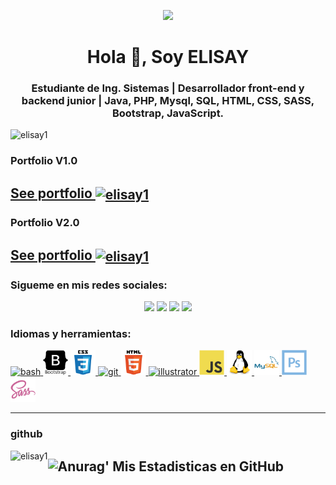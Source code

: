 <p align="center"> <img src="![ELISAY](https://user-images.githubusercontent.com/109012405/232257943-b525a29d-a228-4a07-a424-e63ebcc78b1e.png)
" style="width:200px"> </p>

<h1 align="center">Hola 👋, Soy ELISAY</h1>
<h3 align="center">Estudiante de Ing. Sistemas | Desarrollador front-end y backend junior | Java, PHP, Mysql, SQL, HTML, CSS, SASS, Bootstrap, JavaScript.</h3>

<p align="left"> <img src="https://komarev.com/ghpvc/?username=jlmunozfdev&label=Profile%20views&color=0e75b6&style=flat" alt="elisay1" /> </p>

### Portfolio V1.0
<a href="https://devcode256.github.io/DevCode_Portafolio/" target="_blank">See portfolio <img align="center" src="https://cdn-icons-png.flaticon.com/512/1150/1150626.png" alt="elisay1" height="40" width="40"/></a>
---
### Portfolio V2.0
<a href="https://devcode256.github.io/DevCode_Portafolio/" target="_blank">See portfolio <img align="center" src="https://cdn-icons-png.flaticon.com/512/1150/1150626.png" alt="elisay1" height="40" width="40"/></a>
---
<h3 align="left">Sigueme en mis redes sociales:</h3>
  <p align="center">
	<a href="https://www.youtube.com/@DevCode_256" target="_blank"><img src="https://img.shields.io/badge/YouTube-FF0000?style=for-the-badge&logo=youtube&logoColor=white" target="_blank"></a>
  <a href="https://www.instagram.com/eli.sayes/" target="_blank"><img src="https://img.shields.io/badge/-Instagram-%23E4405F?style=for-the-badge&logo=instagram&logoColor=white" target="_blank"></a>
  <a href = "mailto:castanedaelisayes@gmail.com"><img src="https://img.shields.io/badge/-Gmail-%23333?style=for-the-badge&logo=gmail&logoColor=white" target="_blank"></a>
  <a href="https://www.linkedin.com/in/eli-sayes-casta%C3%B1eda-lopez/" target="_blank"><img src="https://img.shields.io/badge/-LinkedIn-%230077B5?style=for-the-badge&logo=linkedin&logoColor=white" target="_blank"></a></p>   
</div></center>

<h3 align="left">Idiomas y herramientas:</h3>
<p align="left"> <a href="https://www.gnu.org/software/bash/" target="_blank" rel="noreferrer"> <img src="https://www.vectorlogo.zone/logos/gnu_bash/gnu_bash-icon.svg" alt="bash" width="40" height="40"/> </a> <a href="https://getbootstrap.com" target="_blank" rel="noreferrer"> <img src="https://raw.githubusercontent.com/devicons/devicon/master/icons/bootstrap/bootstrap-plain-wordmark.svg" alt="bootstrap" width="40" height="40"/> </a> <a href="https://www.w3schools.com/css/" target="_blank" rel="noreferrer"> <img src="https://raw.githubusercontent.com/devicons/devicon/master/icons/css3/css3-original-wordmark.svg" alt="css3" width="40" height="40"/> </a> <a href="https://git-scm.com/" target="_blank" rel="noreferrer"> <img src="https://www.vectorlogo.zone/logos/git-scm/git-scm-icon.svg" alt="git" width="40" height="40"/> </a> <a href="https://www.w3.org/html/" target="_blank" rel="noreferrer"> <img src="https://raw.githubusercontent.com/devicons/devicon/master/icons/html5/html5-original-wordmark.svg" alt="html5" width="40" height="40"/> </a> <a href="https://www.adobe.com/in/products/illustrator.html" target="_blank" rel="noreferrer"> <img src="https://www.vectorlogo.zone/logos/adobe_illustrator/adobe_illustrator-icon.svg" alt="illustrator" width="40" height="40"/> </a> <a href="https://developer.mozilla.org/en-US/docs/Web/JavaScript" target="_blank" rel="noreferrer"> <img src="https://raw.githubusercontent.com/devicons/devicon/master/icons/javascript/javascript-original.svg" alt="javascript" width="40" height="40"/> </a> <a href="https://www.linux.org/" target="_blank" rel="noreferrer"> <img src="https://raw.githubusercontent.com/devicons/devicon/master/icons/linux/linux-original.svg" alt="linux" width="40" height="40"/> </a> <a href="https://www.mysql.com/" target="_blank" rel="noreferrer"> <img src="https://raw.githubusercontent.com/devicons/devicon/master/icons/mysql/mysql-original-wordmark.svg" alt="mysql" width="40" height="40"/> </a> <a href="https://www.photoshop.com/en" target="_blank" rel="noreferrer"> <img src="https://raw.githubusercontent.com/devicons/devicon/master/icons/photoshop/photoshop-line.svg" alt="photoshop" width="40" height="40"/> </a> <a href="https://sass-lang.com" target="_blank" rel="noreferrer"> <img src="https://raw.githubusercontent.com/devicons/devicon/master/icons/sass/sass-original.svg" alt="sass" width="40" height="40"/> </a> </p>

---
### github
<p><img align="left" src="https://github-readme-stats.vercel.app/api/top-langs?username=elisay1&show_icons=true&locale=en&layout=compact" alt="elisay1"/></p>


![Anurag' Mis Estadisticas en GitHub](https://github-readme-stats.vercel.app/api?username=elisay1&show_icons=true&theme=transparent)
---




